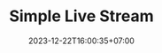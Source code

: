 ---
title: "Simple Live Stream"
slug: 'simple live stream'
description: "Aplikasi untuk melakukan live streaming"
image: "simple-live-stream.avif"
stack: ['python', 'ffmpeg', 'pyside6']
category: Desktop
status: Freelance
# demo: https://youtube.com/@YkywzCode
# buy: https:google.com/ncr
# github: https://github.com/kurteyki/
date: 2023-12-22T16:00:35+07:00
draft: false
# =============================
overview:
    - "aplikasi ini dibuat untuk melakukan live streaming menggunakan file maupun url"
    - "ini merupakan aplikasi pesanan client"
# =============================
feature:
    - name: "Download Live"
      icon: "ri-file-text-line"
      description: "Live menggunakan file maupun url dari website streaming lain"
    - name: "Authentication"
      icon: "ri-file-text-line"
      description: "Bisa mengatur jenis render, untuk pengaturan bitrate, dll"
    - name: "Logging"
      icon: "ri-file-text-line"
      description: "bisa melihat logging untuk melihat proses berjalan"
# ============================= 
review:
    - author: "M*** U***"
      content: "aplikasi sesuai pesanan, berfungsi dengan baik"
      from: "Jogjakarta"
      rating: 4  
---